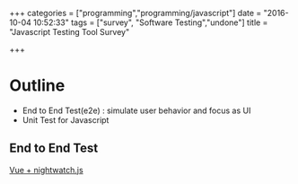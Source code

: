 +++
categories = ["programming","programming/javascript"]
date = "2016-10-04 10:52:33"
tags = ["survey", "Software Testing","undone"]
title = "Javascript Testing Tool Survey"

+++

# Outline

- End to End Test(e2e) : simulate user behavior and focus as UI
- Unit Test for Javascript


## End to End Test

[Vue + nightwatch.js](https://docs.google.com/presentation/d/1SvvKfWvAgQRpyOwN1yke38BTyIfJMjD-SthwiQs6Zzw/edit#slide=id.g161017fba8_2_12)